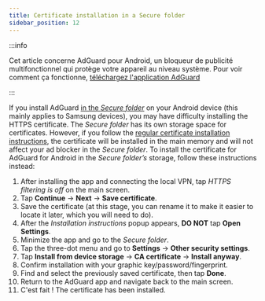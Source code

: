 ```yaml
---
title: Certificate installation in a Secure folder
sidebar_position: 12
---
```


:::info

Cet article concerne AdGuard pour Android, un bloqueur de publicité multifonctionnel qui protège votre appareil au niveau système. Pour voir comment ça fonctionne, [téléchargez l'application AdGuard](https://agrd.io/download-kb-adblock)

:::

If you install AdGuard [in the *Secure folder*](https://www.samsung.com/uk/support/mobile-devices/what-is-the-secure-folder-and-how-do-i-use-it/) on your Android device (this mainly applies to Samsung devices), you may have difficulty installing the HTTPS certificate. The *Secure folder* has its own storage space for certificates. However, if you follow the [regular certificate installation instructions](/adguard-for-android/features/settings#https-filtering), the certificate will be installed in the main memory and will not affect your ad blocker in the *Secure folder*. To install the certificate for AdGuard for Android in the *Secure folder’s* storage, follow these instructions instead:

1. After installing the app and connecting the local VPN, tap *HTTPS filtering is off* on the main screen.
1. Tap **Continue** → **Next** → **Save certificate**.
1. Save the certificate (at this stage, you can rename it to make it easier to locate it later, which you will need to do).
1. After the *Installation instructions* popup appears, **DO NOT** tap **Open Settings**.
1. Minimize the app and go to the *Secure folder*.
1. Tap the three-dot menu and go to **Settings** → **Other security settings**.
1. Tap **Install from device storage** → **CA certificate** → **Install anyway**.
1. Confirm installation with your graphic key/password/fingerprint.
1. Find and select the previously saved certificate, then tap **Done**.
1. Return to the AdGuard app and navigate back to the main screen.
1. C'est fait ! The certificate has been installed.
